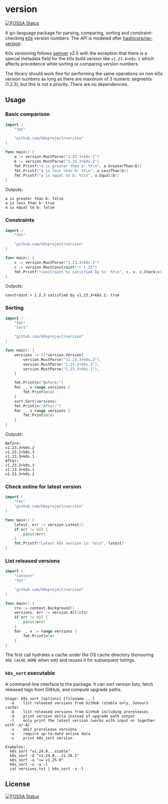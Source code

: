 # version
[![FOSSA Status](https://app.fossa.com/api/projects/git%2Bgithub.com%2Fk0sproject%2Fversion.svg?type=shield)](https://app.fossa.com/projects/git%2Bgithub.com%2Fk0sproject%2Fversion?ref=badge_shield)


A go-language package for parsing, comparing, sorting and constraint-checking [k0s](https://github.com/k0sproject/k0s) version numbers. The API is modeled after [hashicorp/go-version](https://github.com/hashicorp/go-version). 

K0s versioning follows [semver](https://semver.org/) v2.0 with the exception that there is a special metadata field for the k0s build version like `v1.23.4+k0s.1` which affects precedence while sorting or comparing version numbers.

The library should work fine for performing the same operations on non-k0s version numbers as long as there are maximum of 3 numeric segments (1.2.3), but this is not a priority. There are no dependencies.

## Usage

### Basic comparison

```go
import (
	"fmt"

	"github.com/k0sproject/version"
)

func main() {
	a := version.MustParse("1.23.3+k0s.1")
	b := version.MustParse("1.23.3+k0s.2")
	fmt.Printf("a is greater than b: %t\n", a.GreaterThan(b))
	fmt.Printf("a is less than b: %t\n", a.LessThan(b))
	fmt.Printf("a is equal to b: %t\n", a.Equal(b))
}
```

Outputs:

```text
a is greater than b: false
a is less than b: true
a is equal to b: false
```

### Constraints

```go
import (
	"fmt"

	"github.com/k0sproject/version"
)

func main() {
	v := version.MustParse("1.23.3+k0s.1")
	c := version.MustConstraint("> 1.23")
    fmt.Printf("constraint %s satisfied by %s: %t\n", c, v, c.Check(v))
}
```

Outputs:

```text
constraint > 1.2.3 satisfied by v1.23.3+k0s.1: true
```

### Sorting

```go
import (
	"fmt"
    "sort"

	"github.com/k0sproject/version"
)

func main() {
    versions := []*version.Version{
	    version.MustParse("v1.23.3+k0s.2"),
        version.MustParse("1.23.2+k0s.3"),
        version.MustParse("1.23.3+k0s.1"),
    }

    fmt.Println("Before:")
    for _, v range versions {
        fmt.Println(v)
    }
    sort.Sort(versions)
    fmt.Println("After:")
    for _, v range versions {
        fmt.Println(v)
    }
}
```

Outputs:

```text
Before:
v1.23.3+k0s.2
v1.23.2+k0s.3
v1.23.3+k0s.1
After:
v1.23.2+k0s.3
v1.23.3+k0s.1
v1.23.3+k0s.2
```

### Check online for latest version

```go
import (
	"fmt"
	"github.com/k0sproject/version"
)

func main() {
	latest, err := version.Latest()
	if err != nil {
		panic(err)
	}
	fmt.Printf("Latest k0s version is: %s\n", latest)
}
```

### List released versions

```go
import (
	"context"
	"fmt"

	"github.com/k0sproject/version"
)

func main() {
	ctx := context.Background()
	versions, err := version.All(ctx)
	if err != nil {
		panic(err)
	}
	for _, v := range versions {
		fmt.Println(v)
	}
}
```

The first call hydrates a cache under the OS cache directory (honouring `XDG_CACHE_HOME` when set) and reuses it for subsequent listings.

### `k0s_sort` executable

A command-line interface to the package. It can sort version lists, fetch released tags from GitHub, and compute upgrade paths.

```console
Usage: k0s_sort [options] [filename ...]
  -a	list released versions from GitHub (stable only, honours cache)
  -A	list released versions from GitHub including prereleases
  -d	print version delta instead of upgrade path output
  -l	only print the latest version (works with input or together with -a/-A)
  -s	omit prerelease versions
  -u	require up-to-date online data
  -v	print k0s_sort version

Examples:
  k0s_sort "v1.24.0...stable"
  k0s_sort -d "v1.24.0...v1.26.1"
  k0s_sort -a ">= v1.25.0"
  k0s_sort -u -a -l
  cat versions.txt | k0s_sort -s -l
```


## License
[![FOSSA Status](https://app.fossa.com/api/projects/git%2Bgithub.com%2Fk0sproject%2Fversion.svg?type=large)](https://app.fossa.com/projects/git%2Bgithub.com%2Fk0sproject%2Fversion?ref=badge_large)
